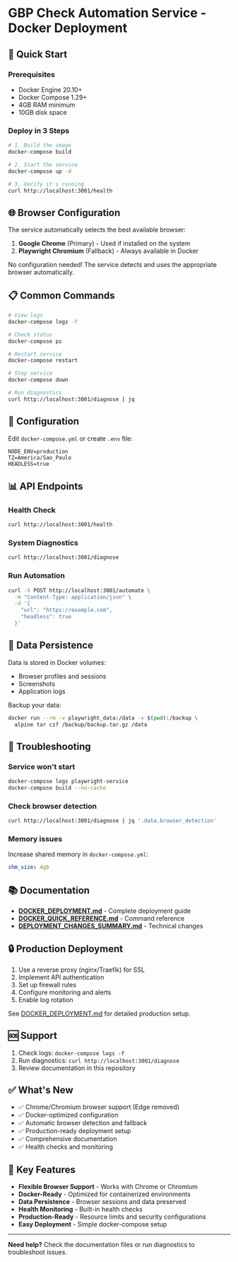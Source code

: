 # GBP Check Automation Service - Docker Deployment

## 🚀 Quick Start

### Prerequisites
- Docker Engine 20.10+
- Docker Compose 1.29+
- 4GB RAM minimum
- 10GB disk space

### Deploy in 3 Steps

```bash
# 1. Build the image
docker-compose build

# 2. Start the service
docker-compose up -d

# 3. Verify it's running
curl http://localhost:3001/health
```

## 🌐 Browser Configuration

The service automatically selects the best available browser:

1. **Google Chrome** (Primary) - Used if installed on the system
2. **Playwright Chromium** (Fallback) - Always available in Docker

No configuration needed! The service detects and uses the appropriate browser automatically.

## 📋 Common Commands

```bash
# View logs
docker-compose logs -f

# Check status
docker-compose ps

# Restart service
docker-compose restart

# Stop service
docker-compose down

# Run diagnostics
curl http://localhost:3001/diagnose | jq
```

## 🔧 Configuration

Edit `docker-compose.yml` or create `.env` file:

```env
NODE_ENV=production
TZ=America/Sao_Paulo
HEADLESS=true
```

## 📊 API Endpoints

### Health Check
```bash
curl http://localhost:3001/health
```

### System Diagnostics
```bash
curl http://localhost:3001/diagnose
```

### Run Automation
```bash
curl -X POST http://localhost:3001/automate \
  -H "Content-Type: application/json" \
  -d '{
    "url": "https://example.com",
    "headless": true
  }'
```

## 📁 Data Persistence

Data is stored in Docker volumes:
- Browser profiles and sessions
- Screenshots
- Application logs

Backup your data:
```bash
docker run --rm -v playwright_data:/data -v $(pwd):/backup \
  alpine tar czf /backup/backup.tar.gz /data
```

## 🐛 Troubleshooting

### Service won't start
```bash
docker-compose logs playwright-service
docker-compose build --no-cache
```

### Check browser detection
```bash
curl http://localhost:3001/diagnose | jq '.data.browser_detection'
```

### Memory issues
Increase shared memory in `docker-compose.yml`:
```yaml
shm_size: 4gb
```

## 📚 Documentation

- **[DOCKER_DEPLOYMENT.md](DOCKER_DEPLOYMENT.md)** - Complete deployment guide
- **[DOCKER_QUICK_REFERENCE.md](DOCKER_QUICK_REFERENCE.md)** - Command reference
- **[DEPLOYMENT_CHANGES_SUMMARY.md](DEPLOYMENT_CHANGES_SUMMARY.md)** - Technical changes

## 🔒 Production Deployment

1. Use a reverse proxy (nginx/Traefik) for SSL
2. Implement API authentication
3. Set up firewall rules
4. Configure monitoring and alerts
5. Enable log rotation

See [DOCKER_DEPLOYMENT.md](DOCKER_DEPLOYMENT.md) for detailed production setup.

## 🆘 Support

1. Check logs: `docker-compose logs -f`
2. Run diagnostics: `curl http://localhost:3001/diagnose`
3. Review documentation in this repository

## ✅ What's New

- ✅ Chrome/Chromium browser support (Edge removed)
- ✅ Docker-optimized configuration
- ✅ Automatic browser detection and fallback
- ✅ Production-ready deployment setup
- ✅ Comprehensive documentation
- ✅ Health checks and monitoring

## 🎯 Key Features

- **Flexible Browser Support** - Works with Chrome or Chromium
- **Docker-Ready** - Optimized for containerized environments
- **Data Persistence** - Browser sessions and data preserved
- **Health Monitoring** - Built-in health checks
- **Production-Ready** - Resource limits and security configurations
- **Easy Deployment** - Simple docker-compose setup

---

**Need help?** Check the documentation files or run diagnostics to troubleshoot issues.

